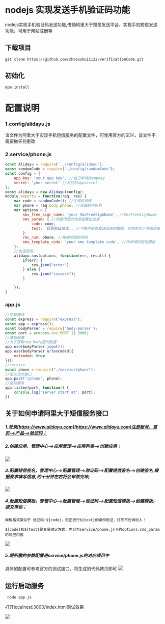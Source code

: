 # nodejs 实现发送手机验证码功能
nodejs实现手机验证码发送功能,借助阿里大于短信发送平台，实现手机短信发送功能，可用于网站注册等

## 下载项目
```
git clone https://github.com/zhaoxuhui1122/verificationCode.git
```
## 初始化
```
npm install
```

# 配置说明
### 1.config/alidayu.js
该文件为阿里大于实现手机短信服务的配置文件，可使用官方的SDK，该文件不需要做任何更改
### 2.service/phone.js
```javascript
const Alidayu = require('../config/alidayu');
const randomCode = require("./config/randomCode");
const config = {
	app_key: 'your app key', //自己申请的appkey
	secret: 'your secret' //对应的appsecret
};
const alidayu = new Alidayu(config);
module.exports = function(req, res) {
	var code = randomCode(); //生成验证码
	var phone = req.body.phone; //获取的手机号
	var options = {
		sms_free_sign_name: 'your SmsFreeSignName', //SmsFreeSignName
		sms_param: { //所要传回的信息配置在这里
			code: code,
			text: '短信验证测试', //可换为前台发送过来的数据，详情参见下方短信模板
		},
		rec_num: phone, //接收短信的号码
		sms_template_code: 'your sms template code', //你申请的短信模板
	};
	//发送短信
	alidayu.sms(options, function(err, result) {
		if(err) {
			res.json("error");
		} else {
			res.json("success");
		}

	});
}
```
### app.js
```javascript
//加载模块
const express = require("express");
const app = express();
const bodyParser = require('body-parser');
const port = process.env.PORT || 3000;
//基础配置
//为了获取req.body里的数据
app.use(bodyParser.json());
app.use(bodyParser.urlencoded({
	extended: true
}));
//service
const phone = require("./service/phone");
//定义请求接口
app.post("/phone", phone);
//启动服务
app.listen(port, function() {
	console.log("server start at", port);
})
```
## 关于如何申请阿里大于短信服务接口
##### 1.登录[https://www.alidayu.com](https://www.alidayu.com)注册账号，首页-->产品-->验证码；
##### 2.创建应用，管理中心-->应用管理-->应用列表-->创建应用；
![](./static/img/01.jpg)
##### 3.配置短信签名，管理中心-->配置管理-->验证码-->配置短信签名-->创建签名,根据要求填写信息,约十分钟左右将会审核完毕;
![](./static/img/02.jpg)
##### 4.配置短信模板，管理中心-->配置管理-->验证码-->配置短信模板-->创建模板，提交审核；

```
模板格式类似于 验证码:${code}，您正进行${text}的身份验证，打死不告诉别人！

${code}和${text}是变量绑定方式，内容为service/phone.js下的options.sms_param的对应内容
```
![](./static/img/03.jpg)
##### 5.将所需的参数配置进service/phone.js的对应项目中
具体的配置可参考官方的测试接口，将生成的代码拷贝即可
![](./static/img/04.jpg)
## 运行启动服务
```
 node app.js
```
打开localhost:3000/index.html测试效果

![](./static/img/05.jpeg)







